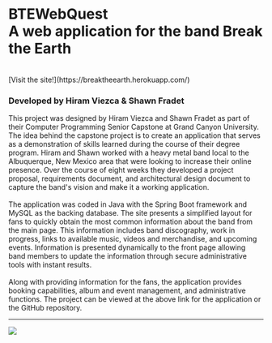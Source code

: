 # BTEWebQuest<br>A web application for the band Break the Earth

</br>
[Visit the site!](https://breaktheearth.herokuapp.com/)

### Developed by Hiram Viezca & Shawn Fradet

<p>This project was designed by Hiram Viezca and Shawn Fradet as part of their Computer Programming
Senior Capstone at Grand Canyon University. The idea behind the capstone project is to create
an application that serves as a demonstration of skills learned during the course of their
degree program. Hiram and Shawn worked with a heavy metal band local to the Albuquerque, New
Mexico area that were looking to increase their online presence. Over the course of eight weeks
they developed a project proposal, requirements document, and architectural design document to
capture the band's vision and make it a working application.
</br>
</br>
The application was coded in Java with the Spring Boot framework and MySQL as the backing database.
The site presents a simplified layout for fans to quickly obtain the most common information
about the band from the main page. This information includes band discography, work in progress,
links to available music, videos and merchandise, and upcoming events. Information is presented
dynamically to the front page allowing band members to update the information through secure
administrative tools with instant results.
</br>
</br>
Along with providing information for the fans, the application provides booking capabilities,
album and event management, and administrative functions. The project can be viewed at the above
link for the application or the GitHub repository.
</p>

***     

![](https://github.com/hviezca/BTEWebQuest/blob/main/BTEWebQuest/src/main/resources/static/images/breaktheearth.png)
